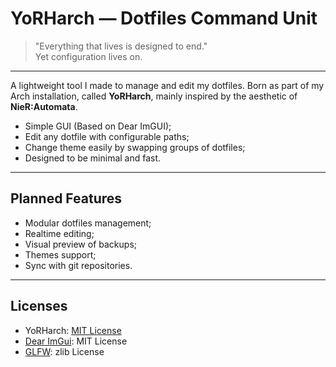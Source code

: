 # YoRHarch — Dotfiles Command Unit
> "Everything that lives is designed to end."  
> Yet configuration lives on.
---

A lightweight tool I made to manage and edit my dotfiles. 
Born as part of my Arch installation, called **YoRHarch**, mainly inspired by the aesthetic of **NieR:Automata**.

- Simple GUI (Based on Dear ImGUI);
- Edit any dotfile with configurable paths;
- Change theme easily by swapping groups of dotfiles; 
- Designed to be minimal and fast.
---

## Planned Features

- Modular dotfiles management;
- Realtime editing;
- Visual preview of backups;
- Themes support;
- Sync with git repositories.
---

## Licenses

- YoRHarch: [MIT License](./LICENSE)
- [Dear ImGui](https://github.com/ocornut/imgui): MIT License
- [GLFW](https://github.com/glfw/glfw): zlib License
